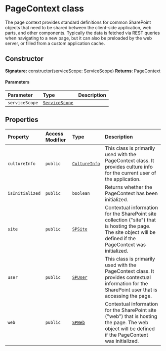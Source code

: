 # PageContext class





The page context provides standard definitions for common SharePoint objects 
that need to be shared between the client-side application, web parts, and other 
components. Typically the data is fetched via REST queries when navigating to a 
new page, but it can also be preloaded by the web server, or filled from a custom 
application cache.


## Constructor


**Signature:** constructor(serviceScope: ServiceScope)
**Returns**: PageContext


#### Parameters


| Parameter	   | Type    | Description |
|:-------------|:---------------|:------------|
| `serviceScope`    | [`ServiceScope`](../sp-client-base/servicescope.md) |  |


## Properties

| Property	   | Access Modifier | Type	| Description|
|:-------------|:----|:-------|:-----------|
|`cultureInfo`     | `public` | [`CultureInfo`](../sp-client-base/cultureinfo.md) | This class is primarily used with the PageContext class. It provides culture info  for the current user of the application. |
|`isInitialized`     | `public` | `boolean` | Returns whether the PageContext has been initialized. |
|`site`     | `public` | [`SPSite`](../sp-client-base/spsite.md) | Contextual information for the SharePoint site collection ("site") that is hosting the page.  The site object will be defined if the PageContext was initialized. |
|`user`     | `public` | [`SPUser`](../sp-client-base/spuser.md) | This class is primarily used with the PageContext class. It provides contextual information  for the SharePoint user that is accessing the page. |
|`web`     | `public` | [`SPWeb`](../sp-client-base/spweb.md) | Contextual information for the SharePoint site ("web") that is hosting the page. The web object  will be defined if the PageContext was initialized. |






